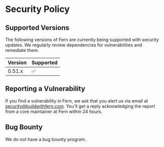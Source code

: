 # Security Policy

## Supported Versions

The following versions of Fern are currently being supported with security updates. We regularly review dependencies for vulnerabilities and remediate them.

| Version | Supported          |
| ------- | ------------------ |
| 0.51.x  | :white_check_mark: |

## Reporting a Vulnerability

If you find a vulnerability in Fern, we ask that you alert us via email at security@buildwithfern.com.
You'll get a reply acknowledging the report from a core maintainer at Fern within 24 hours.

## Bug Bounty

We do not have a bug bounty program.
